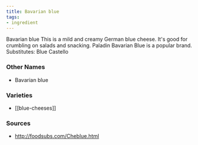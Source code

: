 ```yaml
---
title: Bavarian blue
tags:
- ingredient
---
```

Bavarian blue This is a mild and creamy German blue cheese. It's good for crumbling on salads and snacking. Paladin Bavarian Blue is a popular brand. Substitutes: Blue Castello

### Other Names

* Bavarian blue

### Varieties

* [[blue-cheeses]]

### Sources
* http://foodsubs.com/Cheblue.html
